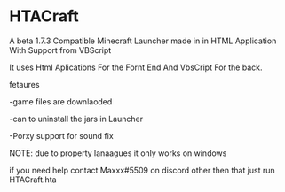 # HTACraft
A beta 1.7.3 Compatible  Minecraft Launcher made in in HTML Application With Support from VBScript

It uses Html Aplications For the Fornt End And VbsCript For the back. 

fetaures 

-game files are downlaoded 

-can to uninstall  the jars in Launcher

-Porxy support for sound fix

NOTE: due to property lanaagues it only works on windows

if you need help contact Maxxx#5509 on discord other then that just run  HTACraft.hta
